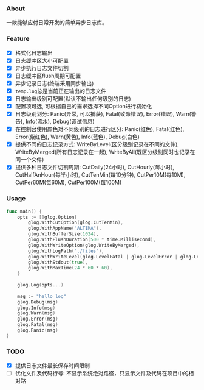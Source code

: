 ### About

一款能够应付日常开发的简单异步日志库。

### Feature

- [x] 格式化日志输出
- [x] 日志缓冲区大小可配置
- [x] 异步执行日志文件切割
- [x] 日志缓冲区flush周期可配置
- [x] 异步记录日志(终端采用同步输出)
- [x] `temp.log`总是当前正在输出的日志文件 
- [x] 日志输出级别可配置(默认不输出任何级别的日志)
- [x] 配置项可选, 可根据自己的需求选择不同Option进行初始化
- [x] 日志级别划分: Panic(异常, 可以捕获), Fatal(致命错误), Error(错误), Warn(警告), Info(流水), Debug(调试信息)
- [x] 在控制台使用颜色对不同级别的日志进行区分: Panic(红色), Fatal(红色), Error(紫红色), Warn(黄色), Info(蓝色), Debug(白色)
- [x] 提供不同的日志记录方式: WriteByLevel(区分级别记录在不同的文件), WriteByMerged(所有日志记录在一起), WriteByAll(既区分级别同时也记录在同一个文件)
- [x] 提供多种日志文件切割周期: CutDaily(24小时), CutHourly(每小时), CutHalfAnHour(每半小时), CutTenMin(每10分钟), CutPer10M(每10M), CutPer60M(每60M), CutPer100M(每100M)

### Usage

```go
func main() {
    opts := []glog.Option{
        glog.WithCutOption(glog.CutTenMin),
        glog.WithAppName("ALTIMA"),
        glog.WithBufferSize(1024),
        glog.WithFlushDuration(500 * time.Millisecond),
        glog.WithWriteOption(glog.WriteByMerged),
        glog.WithLogPath("./files"),
        glog.WithWriteLevel(glog.LevelFatal | glog.LevelError | glog.LevelWarning | glog.LevelInfo | glog.LevelDebug),
        glog.WithStdout(true),
        glog.WithMaxTime(24 * 60 * 60),
    }
    
    glog.Log(opts...)
    
	msg := "hello log"
	glog.Debug(msg)
	glog.Info(msg)
	glog.Warn(msg)
	glog.Error(msg)
	glog.Fatal(msg)
	glog.Panic(msg)
}

```

### TODO

- [x] 提供日志文件最长保存时间限制
- [ ] 优化文件及代码行号: 不显示系统绝对路径，只显示文件及代码在项目中的相对路
